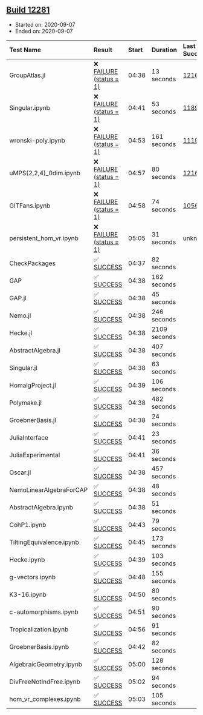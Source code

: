 ## [Build 12281](https://oscarci.mathematik.uni-kl.de/job/oscar/12281/)

* Started on: 2020-09-07
* Ended on: 2020-09-07

| Test Name    | Result | Start | Duration | Last Success | First Failure |
|:-------------|:-------|:------|:---------|:-------------|:--------------|
| GroupAtlas.jl | ❌ [FAILURE (status = 1)](https://oscarci.mathematik.uni-kl.de/job/oscar/12281/artifact/logs/build-12281/GroupAtlas.jl.log) | 04:38 | 13 seconds | [12167](https://oscarci.mathematik.uni-kl.de/job/oscar/12167/) | [12168](https://oscarci.mathematik.uni-kl.de/job/oscar/12168/) |
| Singular.ipynb | ❌ [FAILURE (status = 1)](https://oscarci.mathematik.uni-kl.de/job/oscar/12281/artifact/logs/build-12281/Singular.ipynb.log) | 04:41 | 53 seconds | [11893](https://oscarci.mathematik.uni-kl.de/job/oscar/11893/) | [11894](https://oscarci.mathematik.uni-kl.de/job/oscar/11894/) |
| wronski-poly.ipynb | ❌ [FAILURE (status = 1)](https://oscarci.mathematik.uni-kl.de/job/oscar/12281/artifact/logs/build-12281/wronski-poly.ipynb.log) | 04:53 | 161 seconds | [11192](https://oscarci.mathematik.uni-kl.de/job/oscar/11192/) | [11193](https://oscarci.mathematik.uni-kl.de/job/oscar/11193/) |
| uMPS(2,2,4)_0dim.ipynb | ❌ [FAILURE (status = 1)](https://oscarci.mathematik.uni-kl.de/job/oscar/12281/artifact/logs/build-12281/uMPS-2-2-4-_0dim.ipynb.log) | 04:57 | 80 seconds | [12167](https://oscarci.mathematik.uni-kl.de/job/oscar/12167/) | [12168](https://oscarci.mathematik.uni-kl.de/job/oscar/12168/) |
| GITFans.ipynb | ❌ [FAILURE (status = 1)](https://oscarci.mathematik.uni-kl.de/job/oscar/12281/artifact/logs/build-12281/GITFans.ipynb.log) | 04:58 | 74 seconds | [10566](https://oscarci.mathematik.uni-kl.de/job/oscar/10566/) | [10567](https://oscarci.mathematik.uni-kl.de/job/oscar/10567/) |
| persistent_hom_vr.ipynb | ❌ [FAILURE (status = 1)](https://oscarci.mathematik.uni-kl.de/job/oscar/12281/artifact/logs/build-12281/persistent_hom_vr.ipynb.log) | 05:05 | 31 seconds | unknown | unknown |
| CheckPackages | ✅ [SUCCESS](https://oscarci.mathematik.uni-kl.de/job/oscar/12281/artifact/logs/build-12281/CheckPackages.log) | 04:37 | 82 seconds |  |  |
| GAP | ✅ [SUCCESS](https://oscarci.mathematik.uni-kl.de/job/oscar/12281/artifact/logs/build-12281/GAP.log) | 04:38 | 162 seconds |  |  |
| GAP.jl | ✅ [SUCCESS](https://oscarci.mathematik.uni-kl.de/job/oscar/12281/artifact/logs/build-12281/GAP.jl.log) | 04:38 | 45 seconds |  |  |
| Nemo.jl | ✅ [SUCCESS](https://oscarci.mathematik.uni-kl.de/job/oscar/12281/artifact/logs/build-12281/Nemo.jl.log) | 04:38 | 246 seconds |  |  |
| Hecke.jl | ✅ [SUCCESS](https://oscarci.mathematik.uni-kl.de/job/oscar/12281/artifact/logs/build-12281/Hecke.jl.log) | 04:38 | 2109 seconds |  |  |
| AbstractAlgebra.jl | ✅ [SUCCESS](https://oscarci.mathematik.uni-kl.de/job/oscar/12281/artifact/logs/build-12281/AbstractAlgebra.jl.log) | 04:38 | 407 seconds |  |  |
| Singular.jl | ✅ [SUCCESS](https://oscarci.mathematik.uni-kl.de/job/oscar/12281/artifact/logs/build-12281/Singular.jl.log) | 04:38 | 63 seconds |  |  |
| HomalgProject.jl | ✅ [SUCCESS](https://oscarci.mathematik.uni-kl.de/job/oscar/12281/artifact/logs/build-12281/HomalgProject.jl.log) | 04:39 | 106 seconds |  |  |
| Polymake.jl | ✅ [SUCCESS](https://oscarci.mathematik.uni-kl.de/job/oscar/12281/artifact/logs/build-12281/Polymake.jl.log) | 04:38 | 482 seconds |  |  |
| GroebnerBasis.jl | ✅ [SUCCESS](https://oscarci.mathematik.uni-kl.de/job/oscar/12281/artifact/logs/build-12281/GroebnerBasis.jl.log) | 04:38 | 24 seconds |  |  |
| JuliaInterface | ✅ [SUCCESS](https://oscarci.mathematik.uni-kl.de/job/oscar/12281/artifact/logs/build-12281/JuliaInterface.log) | 04:41 | 23 seconds |  |  |
| JuliaExperimental | ✅ [SUCCESS](https://oscarci.mathematik.uni-kl.de/job/oscar/12281/artifact/logs/build-12281/JuliaExperimental.log) | 04:41 | 36 seconds |  |  |
| Oscar.jl | ✅ [SUCCESS](https://oscarci.mathematik.uni-kl.de/job/oscar/12281/artifact/logs/build-12281/Oscar.jl.log) | 04:38 | 457 seconds |  |  |
| NemoLinearAlgebraForCAP | ✅ [SUCCESS](https://oscarci.mathematik.uni-kl.de/job/oscar/12281/artifact/logs/build-12281/NemoLinearAlgebraForCAP.log) | 04:38 | 48 seconds |  |  |
| AbstractAlgebra.ipynb | ✅ [SUCCESS](https://oscarci.mathematik.uni-kl.de/job/oscar/12281/artifact/logs/build-12281/AbstractAlgebra.ipynb.log) | 04:38 | 51 seconds |  |  |
| CohP1.ipynb | ✅ [SUCCESS](https://oscarci.mathematik.uni-kl.de/job/oscar/12281/artifact/logs/build-12281/CohP1.ipynb.log) | 04:43 | 79 seconds |  |  |
| TiltingEquivalence.ipynb | ✅ [SUCCESS](https://oscarci.mathematik.uni-kl.de/job/oscar/12281/artifact/logs/build-12281/TiltingEquivalence.ipynb.log) | 04:45 | 173 seconds |  |  |
| Hecke.ipynb | ✅ [SUCCESS](https://oscarci.mathematik.uni-kl.de/job/oscar/12281/artifact/logs/build-12281/Hecke.ipynb.log) | 04:39 | 103 seconds |  |  |
| g-vectors.ipynb | ✅ [SUCCESS](https://oscarci.mathematik.uni-kl.de/job/oscar/12281/artifact/logs/build-12281/g-vectors.ipynb.log) | 04:48 | 155 seconds |  |  |
| K3-16.ipynb | ✅ [SUCCESS](https://oscarci.mathematik.uni-kl.de/job/oscar/12281/artifact/logs/build-12281/K3-16.ipynb.log) | 04:50 | 80 seconds |  |  |
| c-automorphisms.ipynb | ✅ [SUCCESS](https://oscarci.mathematik.uni-kl.de/job/oscar/12281/artifact/logs/build-12281/c-automorphisms.ipynb.log) | 04:51 | 90 seconds |  |  |
| Tropicalization.ipynb | ✅ [SUCCESS](https://oscarci.mathematik.uni-kl.de/job/oscar/12281/artifact/logs/build-12281/Tropicalization.ipynb.log) | 04:56 | 91 seconds |  |  |
| GroebnerBasis.ipynb | ✅ [SUCCESS](https://oscarci.mathematik.uni-kl.de/job/oscar/12281/artifact/logs/build-12281/GroebnerBasis.ipynb.log) | 04:42 | 82 seconds |  |  |
| AlgebraicGeometry.ipynb | ✅ [SUCCESS](https://oscarci.mathematik.uni-kl.de/job/oscar/12281/artifact/logs/build-12281/AlgebraicGeometry.ipynb.log) | 05:00 | 128 seconds |  |  |
| DivFreeNotIndFree.ipynb | ✅ [SUCCESS](https://oscarci.mathematik.uni-kl.de/job/oscar/12281/artifact/logs/build-12281/DivFreeNotIndFree.ipynb.log) | 05:02 | 94 seconds |  |  |
| hom_vr_complexes.ipynb | ✅ [SUCCESS](https://oscarci.mathematik.uni-kl.de/job/oscar/12281/artifact/logs/build-12281/hom_vr_complexes.ipynb.log) | 05:03 | 105 seconds |  |  |
